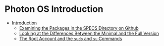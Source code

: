 # Photon OS Introduction

-   [Introduction](introduction.md)
    -   [Examining the Packages in the SPECS Directory on Github](examining_packages_spec_dir.md)
    -   [Looking at the Differences Between the Minimal and the Full
        Version](differences_between_minimal_and_full_version.md)
    -   [The Root Account and the `sudo` and `su`
        Commands](root_account_and_sudo_commands.md)